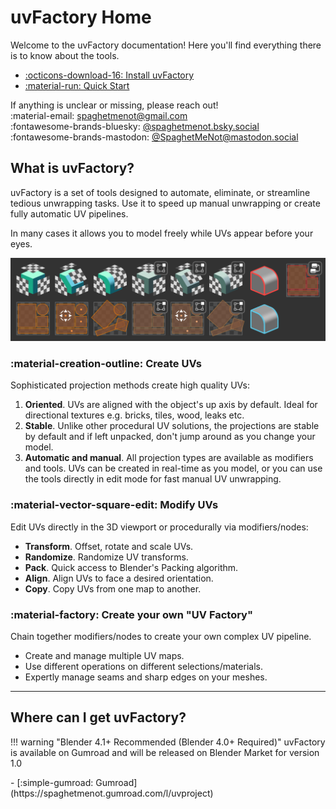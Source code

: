 # uvFactory Home

Welcome to the uvFactory documentation! Here you'll find everything there is to know about the tools.
<div class="grid cards" markdown>

- [:octicons-download-16: Install uvFactory](install.md)
- [:material-run: Quick Start](examples.md#quick-start)

</div>

If anything is unclear or missing, please reach out!  
:material-email: <spaghetmenot@gmail.com>  
:fontawesome-brands-bluesky: [@spaghetmenot.bsky.social](https://bsky.app/profile/spaghetmenot.bsky.social)  
:fontawesome-brands-mastodon: [@SpaghetMeNot@mastodon.social](https://mastodon.social/@SpaghetMeNot)

## What is uvFactory?

uvFactory is a set of tools designed to automate, eliminate, or streamline tedious unwrapping tasks. Use it to speed up manual unwrapping or create fully automatic UV pipelines.

In many cases it allows you to model freely while UVs appear before your eyes.

![tools](assets/all_tools.png)

### :material-creation-outline: Create UVs

Sophisticated projection methods create high quality UVs:

1. **Oriented**. UVs are aligned with the object's up axis by default. Ideal for directional textures e.g. bricks, tiles, wood, leaks etc.
2. **Stable**. Unlike other procedural UV solutions, the projections are stable by default and if left unpacked, don't jump around as you change your model.
3. **Automatic and manual**. All projection types are available as modifiers and tools. UVs can be created in real-time as you model, or you can use the tools directly in edit mode for fast manual UV unwrapping.

### :material-vector-square-edit: Modify UVs

Edit UVs directly in the 3D viewport or procedurally via modifiers/nodes:

- **Transform**. Offset, rotate and scale UVs.
- **Randomize**. Randomize UV transforms.
- **Pack**. Quick access to Blender's Packing algorithm.
- **Align**. Align UVs to face a desired orientation.
- **Copy**. Copy UVs from one map to another.

### :material-factory: Create your own "UV Factory"

Chain together modifiers/nodes to create your own complex UV pipeline.

- Create and manage multiple UV maps.
- Use different operations on different selections/materials.
- Expertly manage seams and sharp edges on your meshes.

----

## Where can I get uvFactory?

!!! warning "Blender 4.1+ Recommended (Blender 4.0+ Required)"
uvFactory is available on Gumroad and will be released on Blender Market for version 1.0

<div class="grid cards" markdown>
- [:simple-gumroad: Gumroad](https://spaghetmenot.gumroad.com/l/uvproject)
</div>
